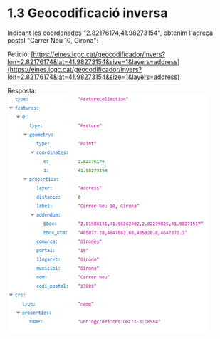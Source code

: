 # 1.3 Geocodificació inversa
Indicant les coordenades "2.82176174,41.98273154", obtenim l'adreça postal "Carrer Nou 10, Girona":

Petició: [https://eines.icgc.cat/geocodificador/invers?lon=2.82176174&lat=41.98273154&size=1&layers=address](https://eines.icgc.cat/geocodificador/invers?lon=2.82176174&lat=41.98273154&size=1&layers=address)

Resposta: ![](img/invers4.png)